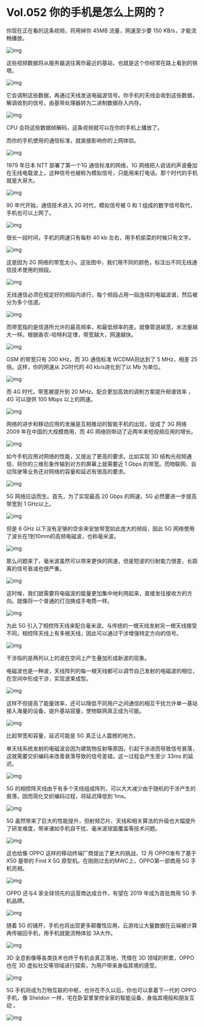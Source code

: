 # Vol.052 你的手机是怎么上网的？


你现在正在看的这条视频，将用掉你 45MB 流量，网速至少要 150 KB/s，才能流畅播放。



![img](https://mmbiz.qpic.cn/mmbiz_png/U6yRaDu1NaZzNKDx1EbkWKI51UIYJAr8PHzY8iblsXGU5W3PTXrKmUsEic6BKZebsFUABicWypCmb6kic4LVicEVZ3A/640?wx_fmt=png&tp=webp&wxfrom=5&wx_lazy=1&wx_co=1)



这些视频数据将从服务器送往离你最近的基站，也就是这个你经常在路上看到的铁塔。



![img](https://mmbiz.qpic.cn/mmbiz_gif/U6yRaDu1NaZzNKDx1EbkWKI51UIYJAr8dSEQKJRaJAKKWmzWcy3qxrL1TXhjWS4gJJ5Y0ibShsVCHFoVO4Hur5Q/640?wx_fmt=gif&tp=webp&wxfrom=5&wx_lazy=1)



它会调制这些数据，再通过天线发送电磁波信号。你手机的天线会收到这些数据，解调收到的信号，由基带处理器转为二进制数据存入内存。



![img](https://mmbiz.qpic.cn/mmbiz_gif/U6yRaDu1NaZzNKDx1EbkWKI51UIYJAr8mDehnibbdk4r3zuZJTd7F7OFkRumXQOSEqKia4dqGskeaekMdRbGa1OQ/640?wx_fmt=gif&tp=webp&wxfrom=5&wx_lazy=1)



CPU 会将这些数据帧解码，这条视频就可以在你的手机上播放了。



而你的手机使用的通信标准，就直接影响你的上网体验。



![img](https://mmbiz.qpic.cn/mmbiz_gif/U6yRaDu1NaZzNKDx1EbkWKI51UIYJAr8vJt9qu8Hibia7Ver8ZzuopXFSv9KyfOMfdJy3lQmJCHic1ibzjccYWqdHQ/640?wx_fmt=gif&tp=webp&wxfrom=5&wx_lazy=1)



1979 年日本 NTT 部署了第一个1G 通信标准的网络，1G 网络把人说话的声波叠加在无线电载波上，这种信号也被称为模拟信号，只能用来打电话。那个时代的手机就是大哥大。



![img](https://mmbiz.qpic.cn/mmbiz_gif/U6yRaDu1NaZzNKDx1EbkWKI51UIYJAr8aUicaaAnC9l2owbAG59tHeoqR0zcp9rhDicbdOmPQicR2zx81ko2NpolQ/640?wx_fmt=gif&tp=webp&wxfrom=5&wx_lazy=1)



90 年代开始，通信技术进入 2G 时代，模拟信号被 0 和 1 组成的数字信号取代，手机也可以上网了。



![img](https://mmbiz.qpic.cn/mmbiz_gif/U6yRaDu1NaZzNKDx1EbkWKI51UIYJAr8xSc3JGaeycYbbNWfqBY0zJNPtOM86icBe5sV5A4IyNePjicQjag8jddA/640?wx_fmt=gif&tp=webp&wxfrom=5&wx_lazy=1)



很长一段时间，手机的网速只有每秒 40 kb 左右，用手机偷菜的时候只有文字。



![img](https://mmbiz.qpic.cn/mmbiz_gif/U6yRaDu1NaZzNKDx1EbkWKI51UIYJAr801xuPUJ1smicgK5tuU7icXqA2Rz01l9UkKU1EboYy08hkFe1WMmw46iaQ/640?wx_fmt=gif&tp=webp&wxfrom=5&wx_lazy=1)



这是因为 2G 网络的带宽太小。这张图中，我们用不同的颜色，标注出不同无线通信技术使用的频段。



![img](https://mmbiz.qpic.cn/mmbiz_png/U6yRaDu1NaZzNKDx1EbkWKI51UIYJAr88GqcEVvzJr5ehmickiahIfcMPicwqP5Z9X7leyBPyknwrUictF0cicegicYQ/640?wx_fmt=png&tp=webp&wxfrom=5&wx_lazy=1&wx_co=1)



无线通信必须在规定好的频段内进行，每个频段占用一段连续的电磁波谱，然后被分为多个信道。



![img](https://mmbiz.qpic.cn/mmbiz_gif/U6yRaDu1NaZzNKDx1EbkWKI51UIYJAr8GACQOX4BJGVPco1O4XhGNtWn3Vicjy83KLCo7rtsq4ca4RibUS1GIYxQ/640?wx_fmt=gif&tp=webp&wxfrom=5&wx_lazy=1)



而带宽指的是信道所允许的最高频率，和最低频率的差。就像管道越宽，水流量越大一样。根据香农-哈特利定律，带宽越大，网速越快。



![img](https://mmbiz.qpic.cn/mmbiz_gif/U6yRaDu1NaZzNKDx1EbkWKI51UIYJAr88VHjblZ72kmaoY0TGjbRbOYEKruDuXxpAtSgzrDkBE2sL5x50ktic5Q/640?wx_fmt=gif&tp=webp&wxfrom=5&wx_lazy=1)



GSM 的带宽只有 200 kHz，而 3G 通信标准 WCDMA则达到了 5 MHz，相差 25 倍。这样，你的网速从 2G时代的 40 kb/s进化到了以 Mb 为单位。



![img](https://mmbiz.qpic.cn/mmbiz_gif/U6yRaDu1NaZzNKDx1EbkWKI51UIYJAr8c2BHU0awdMFpeNfewUUg4hyP1ox1o72qFET6Z7I3uFg29fDPl6fCJw/640?wx_fmt=gif&tp=webp&wxfrom=5&wx_lazy=1)



而 4G 时代，带宽被提升到 20 MHz。配合更加高效的调制方案提升频谱效率 ，4G 可以提供 100 Mbps 以上的网速。



![img](https://mmbiz.qpic.cn/mmbiz_gif/U6yRaDu1NaZzNKDx1EbkWKI51UIYJAr8OP5m28cEkSKFEmASMGlvMzL8oWfeMo0jetSVeKR9SXTy9oarhK8d4g/640?wx_fmt=gif&tp=webp&wxfrom=5&wx_lazy=1)



网络的进步和移动应用的发展是互相推动的智能手机的出现，促成了 3G 网络 2009 年在中国的大规模商用，而 4G 网络则带动了近两年来短视频应用的增长。



![img](https://mmbiz.qpic.cn/mmbiz_gif/U6yRaDu1NaZzNKDx1EbkWKI51UIYJAr8Sezzd4yLF5pmKTqdR3ibV1Pkjib0Dppb2a2hT4LJ51iaRpuIrIBz8hK5A/640?wx_fmt=gif&tp=webp&wxfrom=5&wx_lazy=1)



如今手机应用对网络的性能，又提出了更高的要求。比如实现 3D 结构光视频通信、将你的三维形象传输到对方的屏幕上就需要近 1 Gbps 的带宽。而物联网、自动驾驶等业务还对网络的容量和延迟有很高的要求。



![img](https://mmbiz.qpic.cn/mmbiz_gif/U6yRaDu1NaZzNKDx1EbkWKI51UIYJAr8RvImduhiaBFcygoeofZtsHWoG4woyU9YQL6wt4TCULcFjdVibLgxz3FA/640?wx_fmt=gif&tp=webp&wxfrom=5&wx_lazy=1)



5G 网络应运而生。首先，为了实现最高 20 Gbps 的网速，5G 必然要进一步提高带宽到 1 GHz以上。



![img](https://mmbiz.qpic.cn/mmbiz_gif/U6yRaDu1NaZzNKDx1EbkWKI51UIYJAr8xnrx0hVZZLpERjmZvXotibLN9ZQecek0DBuCnnACGnWXk6omkTicnWIA/640?wx_fmt=gif&tp=webp&wxfrom=5&wx_lazy=1)



但是 6 GHz 以下没有足够的空余来安放带宽如此庞大的频段，因此 5G 网络使用了波长在1到10mm的高频电磁波，也称毫米波。



![img](https://mmbiz.qpic.cn/mmbiz_gif/U6yRaDu1NaZzNKDx1EbkWKI51UIYJAr8GoPEvl4qyueF29bnVZFGTOAVf2616eFJPsY60E5VjTFzLXrQwZFDQA/640?wx_fmt=gif&tp=webp&wxfrom=5&wx_lazy=1)



那么问题来了，毫米波虽然可以带来更快的网速，但是短波的衍射能力很差，长距离的信号衰减也很严重。



![img](https://mmbiz.qpic.cn/mmbiz_gif/U6yRaDu1NaZzNKDx1EbkWKI51UIYJAr8uTiaVbon0EuFWq9fVIMEPpG7qSeicVzUzYFUtGNL0Zb8ibtEKh64ghMGQ/640?wx_fmt=gif&tp=webp&wxfrom=5&wx_lazy=1)



这时候，我们就需要将电磁波的能量更加集中地利用起来，直接发往接收方的方向。就像将一个普通的灯泡换成手电筒一样。



![img](https://mmbiz.qpic.cn/mmbiz_gif/U6yRaDu1NaZzNKDx1EbkWKI51UIYJAr8YTSmDqqf4Vqc28CrbyIjbngic4rlxgNA58PxMzqpicCib9AUmWT0X0tvA/640?wx_fmt=gif&tp=webp&wxfrom=5&wx_lazy=1)



为此 5G 引入了相控阵天线来配合毫米波。与传统的一根天线发射另一根天线接受不同，相控阵天线上有多根天线，因此可以通过干涉增强特定方向的信号。



![img](https://mmbiz.qpic.cn/mmbiz_gif/U6yRaDu1NaZzNKDx1EbkWKI51UIYJAr85AQrTONbbJT03iaXv0tpJicJhu7eF7VYTZTyw4sia9KAoJSO3yT05qMyQ/640?wx_fmt=gif&tp=webp&wxfrom=5&wx_lazy=1)



干涉指的是两列以上的波在空间上产生叠加形成新波的现象。



电磁波也是一种波，天线阵列的每一根天线都可以调节自己发射的电磁波的相位，在空间中形成干涉，实现波束成型。



![img](https://mmbiz.qpic.cn/mmbiz_gif/U6yRaDu1NaZzNKDx1EbkWKI51UIYJAr8icj3wTyuSQsIbM7Jf1mibOxRzdwQdA4pep0vZxtOiaX1tde7nMiatgiclXA/640?wx_fmt=gif&tp=webp&wxfrom=5&wx_lazy=1)



这样不但提高了能量效率，还可以降低不同用户之间通信的相互干扰允许单一基站接入海量的设备，提升基站容量，使物联网真正成为可能。



![img](https://mmbiz.qpic.cn/mmbiz_gif/U6yRaDu1NaZzNKDx1EbkWKI51UIYJAr8xNbx99WjdFm9Jd5Bj813jq7HDiabnzSDA0NGSpbdrVHzw0kXhl0RK8w/640?wx_fmt=gif&tp=webp&wxfrom=5&wx_lazy=1)



比起带宽和容量，延迟可能是 5G 真正让人震撼的地方。



单天线系统发射的电磁波会因为建筑物反射等原因，引起干涉进而导致信号衰落，这就需要交织编码来改善衰落导致的信号差错。这一过程会产生至少 33ms 的延迟。



![img](https://mmbiz.qpic.cn/mmbiz_gif/U6yRaDu1NaZzNKDx1EbkWKI51UIYJAr8cyNZrEsr0iatSJibn70PdhSGsZrBHIU8oiaJ2ZP2nFclaiaZknBQibg1amg/640?wx_fmt=gif&tp=webp&wxfrom=5&wx_lazy=1)



5G 的相控阵天线由于有多个天线组成阵列，可以大大减少由于随机的干涉产生的衰落，因而简化交织编码过程，将延迟降低到 1ms。



![img](https://mmbiz.qpic.cn/mmbiz_gif/U6yRaDu1NaZzNKDx1EbkWKI51UIYJAr8kLCVK2kP6qXpZzYdxIyf9zotqoDjtGjZagO0xCV6obDxouxGbbfmWQ/640?wx_fmt=gif&tp=webp&wxfrom=5&wx_lazy=1)



5G 虽然带来了巨大的性能提升，但射频芯片、天线和相关算法的升级也大幅提升了研发难度，带来诸如手机自干扰、毫米波球面覆盖等技术问题。



![img](https://mmbiz.qpic.cn/mmbiz_gif/U6yRaDu1NaZzNKDx1EbkWKI51UIYJAr8kY0GiaQlsVtIibRLDZFFQdchDNVS1rl9lo5aVfs1KL88Do8gt62ibTYLg/640?wx_fmt=gif&tp=webp&wxfrom=5&wx_lazy=1)



这也给像 OPPO 这样的移动终端厂商提出了更大的挑战，12 月 OPPO发布了基于 X50 基带的 Find X 5G 原型机。在刚刚过去的MWC上，OPPO第一部商用 5G 手机亮相。



![img](https://mmbiz.qpic.cn/mmbiz_gif/U6yRaDu1NaZzNKDx1EbkWKI51UIYJAr8ic1lB6uh8ks1o7ia1Q6Nu6xdibJ02qNkXUgicWDVva8mAD9bZib4A14Leng/640?wx_fmt=gif&tp=webp&wxfrom=5&wx_lazy=1)



OPPO 还与4 家全球领先的运营商达成合作，有望在 2019 年成为首批商用 5G 手机品牌。



![img](https://mmbiz.qpic.cn/mmbiz_gif/U6yRaDu1NaZzNKDx1EbkWKI51UIYJAr8wjkXg0QRstYQ1tJhmHbnHgiaawM7WdcUSsku7EzaL7ErNb3yBdUiaBOg/640?wx_fmt=gif&tp=webp&wxfrom=5&wx_lazy=1)



随着 5G 的铺开，手机也将出现更多颠覆性应用，云游戏让大量数据在云端被计算再传输回手机，用手机就能流畅体验 3A大作。



![img](https://mmbiz.qpic.cn/mmbiz_gif/U6yRaDu1NaZzNKDx1EbkWKI51UIYJAr8so9KibZFyKbHCFCmWHucBePY7KTLAAT4EyCv5oEIGThLQyNG65AtZQg/640?wx_fmt=gif&tp=webp&wxfrom=5&wx_lazy=1)



3D 全息影像等各类技术也终于有机会真正落地，凭借在 3D 领域的积累，OPPO 也在 3D 虚拟社交等领域进行探索，为用户带来身临其境的感受。



![img](https://mmbiz.qpic.cn/mmbiz_gif/U6yRaDu1NaZzNKDx1EbkWKI51UIYJAr8Utib3mUPosv87adu3bAyibUTMXwsb523BbUxWpibIWJEibk6kmc98qqwCQ/640?wx_fmt=gif&tp=webp&wxfrom=5&wx_lazy=1)



5G 手机将成为万物互联的中枢，也许在不久以后，你也可以拿着下一代的 OPPO 手机，像 Sheldon 一样，宅在卧室里掌控全家的智能设备，身临其境般和朋友互动 。



![img](https://mmbiz.qpic.cn/mmbiz_gif/U6yRaDu1NaZzNKDx1EbkWKI51UIYJAr8DiaLN1KXm0B5tiaZD82UqgibKt7Yx24IiaA6VIq1ZS12IcxHroh1ibLEnrw/640?wx_fmt=gif&tp=webp&wxfrom=5&wx_lazy=1)